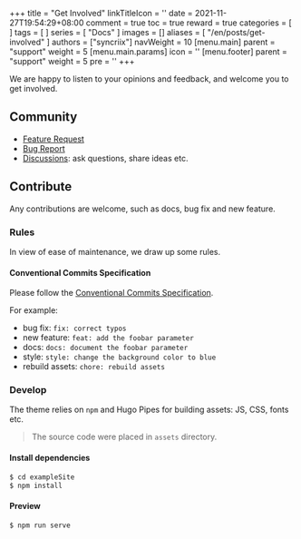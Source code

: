 +++
title = "Get Involved"
linkTitleIcon = '<i class="fas fa-handshake fa-fw"></i>'
date = 2021-11-27T19:54:29+08:00
comment = true
toc = true
reward = true
categories = [
]
tags = [
]
series = [
  "Docs"
]
images = []
aliases = [
  "/en/posts/get-involved"
]
authors = ["syncriix"]
navWeight = 10
[menu.main]
  parent = "support"
  weight = 5
  [menu.main.params]
    icon = '<i class="fas fa-handshake fa-fw"></i>'
[menu.footer]
  parent = "support"
  weight = 5
  pre = '<i class="fas fa-handshake fa-fw me-1"></i>'
+++

We are happy to listen to your opinions and feedback, and welcome you to get involved.

<!--more-->

## Community

- [Feature Request](https://github.com/syncriix/hugo-theme-bootstrap-skeleton/issues/new?template=feature_request.yml)
- [Bug Report](https://github.com/syncriix/hugo-theme-bootstrap-skeleton/issues/new?template=bug_report.yml)
- [Discussions](https://github.com/syncriix/hugo-theme-bootstrap-skeleton/discussions): ask questions, share ideas etc.

## Contribute

Any contributions are welcome, such as docs, bug fix and new feature.

### Rules

In view of ease of maintenance, we draw up some rules.

#### Conventional Commits Specification

Please follow the [Conventional Commits Specification](https://www.conventionalcommits.org/en/v1.0.0/).

For example:

- bug fix: `fix: correct typos`
- new feature: `feat: add the foobar parameter`
- docs: `docs: document the foobar parameter`
- style: `style: change the background color to blue`
- rebuild assets: `chore: rebuild assets`

### Develop

The theme relies on `npm` and Hugo Pipes for building assets: JS, CSS, fonts etc.

> The source code were placed in `assets` directory.

#### Install dependencies

```bash
$ cd exampleSite
$ npm install
```

#### Preview

```bash
$ npm run serve
```
